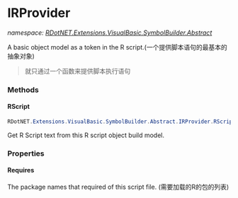 ﻿# IRProvider
_namespace: [RDotNET.Extensions.VisualBasic.SymbolBuilder.Abstract](./index.md)_

A basic object model as a token in the R script.(一个提供脚本语句的最基本的抽象对象)

> 就只通过一个函数来提供脚本执行语句


### Methods

#### RScript
```csharp
RDotNET.Extensions.VisualBasic.SymbolBuilder.Abstract.IRProvider.RScript
```
Get R Script text from this R script object build model.


### Properties

#### Requires
The package names that required of this script file.
 (需要加载的R的包的列表)

